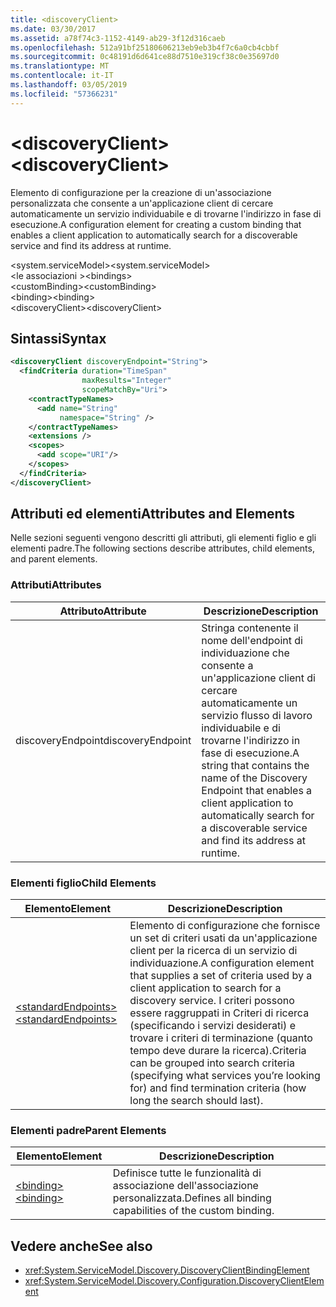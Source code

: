 ```yaml
---
title: <discoveryClient>
ms.date: 03/30/2017
ms.assetid: a78f74c3-1152-4149-ab29-3f12d316caeb
ms.openlocfilehash: 512a91bf25180606213eb9eb3b4f7c6a0cb4cbbf
ms.sourcegitcommit: 0c48191d6d641ce88d7510e319cf38c0e35697d0
ms.translationtype: MT
ms.contentlocale: it-IT
ms.lasthandoff: 03/05/2019
ms.locfileid: "57366231"
---
```

# <a name="discoveryclient"></a><span data-ttu-id="37777-101">\<discoveryClient></span><span class="sxs-lookup"><span data-stu-id="37777-101">\<discoveryClient></span></span>
<span data-ttu-id="37777-102">Elemento di configurazione per la creazione di un'associazione personalizzata che consente a un'applicazione client di cercare automaticamente un servizio individuabile e di trovarne l'indirizzo in fase di esecuzione.</span><span class="sxs-lookup"><span data-stu-id="37777-102">A configuration element for creating a custom binding that enables a client application to automatically search for a discoverable service and find its address at runtime.</span></span>  
  
<span data-ttu-id="37777-103">\<system.serviceModel></span><span class="sxs-lookup"><span data-stu-id="37777-103">\<system.serviceModel></span></span>  
<span data-ttu-id="37777-104">\<le associazioni ></span><span class="sxs-lookup"><span data-stu-id="37777-104">\<bindings></span></span>  
<span data-ttu-id="37777-105">\<customBinding></span><span class="sxs-lookup"><span data-stu-id="37777-105">\<customBinding></span></span>  
<span data-ttu-id="37777-106">\<binding></span><span class="sxs-lookup"><span data-stu-id="37777-106">\<binding></span></span>  
<span data-ttu-id="37777-107">\<discoveryClient></span><span class="sxs-lookup"><span data-stu-id="37777-107">\<discoveryClient></span></span>  
  
## <a name="syntax"></a><span data-ttu-id="37777-108">Sintassi</span><span class="sxs-lookup"><span data-stu-id="37777-108">Syntax</span></span>  
  
```xml  
<discoveryClient discoveryEndpoint="String">
  <findCriteria duration="TimeSpan"
                maxResults="Integer"
                scopeMatchBy="Uri">
    <contractTypeNames>
      <add name="String"
           namespace="String" />
    </contractTypeNames>
    <extensions />
    <scopes>
      <add scope="URI"/>
    </scopes>
  </findCriteria>
</discoveryClient>
```  
  
## <a name="attributes-and-elements"></a><span data-ttu-id="37777-109">Attributi ed elementi</span><span class="sxs-lookup"><span data-stu-id="37777-109">Attributes and Elements</span></span>  
 <span data-ttu-id="37777-110">Nelle sezioni seguenti vengono descritti gli attributi, gli elementi figlio e gli elementi padre.</span><span class="sxs-lookup"><span data-stu-id="37777-110">The following sections describe attributes, child elements, and parent elements.</span></span>  
  
### <a name="attributes"></a><span data-ttu-id="37777-111">Attributi</span><span class="sxs-lookup"><span data-stu-id="37777-111">Attributes</span></span>  
  
|<span data-ttu-id="37777-112">Attributo</span><span class="sxs-lookup"><span data-stu-id="37777-112">Attribute</span></span>|<span data-ttu-id="37777-113">Descrizione</span><span class="sxs-lookup"><span data-stu-id="37777-113">Description</span></span>|  
|---------------|-----------------|  
|<span data-ttu-id="37777-114">discoveryEndpoint</span><span class="sxs-lookup"><span data-stu-id="37777-114">discoveryEndpoint</span></span>|<span data-ttu-id="37777-115">Stringa contenente il nome dell'endpoint di individuazione che consente a un'applicazione client di cercare automaticamente un servizio flusso di lavoro individuabile e di trovarne l'indirizzo in fase di esecuzione.</span><span class="sxs-lookup"><span data-stu-id="37777-115">A string that contains the name of the Discovery Endpoint that enables a client application to automatically search for a discoverable service and find its address at runtime.</span></span>|  
  
### <a name="child-elements"></a><span data-ttu-id="37777-116">Elementi figlio</span><span class="sxs-lookup"><span data-stu-id="37777-116">Child Elements</span></span>  
  
|<span data-ttu-id="37777-117">Elemento</span><span class="sxs-lookup"><span data-stu-id="37777-117">Element</span></span>|<span data-ttu-id="37777-118">Descrizione</span><span class="sxs-lookup"><span data-stu-id="37777-118">Description</span></span>|  
|-------------|-----------------|  
|[<span data-ttu-id="37777-119">\<standardEndpoints></span><span class="sxs-lookup"><span data-stu-id="37777-119">\<standardEndpoints></span></span>](../../../../../docs/framework/configure-apps/file-schema/wcf/standardendpoints.md)|<span data-ttu-id="37777-120">Elemento di configurazione che fornisce un set di criteri usati da un'applicazione client per la ricerca di un servizio di individuazione.</span><span class="sxs-lookup"><span data-stu-id="37777-120">A configuration element that supplies a set of criteria used by a client application to search for a discovery service.</span></span> <span data-ttu-id="37777-121">I criteri possono essere raggruppati in Criteri di ricerca (specificando i servizi desiderati) e trovare i criteri di terminazione (quanto tempo deve durare la ricerca).</span><span class="sxs-lookup"><span data-stu-id="37777-121">Criteria can be grouped into search criteria (specifying what services you’re looking for) and find termination criteria (how long the search should last).</span></span>|  
  
### <a name="parent-elements"></a><span data-ttu-id="37777-122">Elementi padre</span><span class="sxs-lookup"><span data-stu-id="37777-122">Parent Elements</span></span>  
  
|<span data-ttu-id="37777-123">Elemento</span><span class="sxs-lookup"><span data-stu-id="37777-123">Element</span></span>|<span data-ttu-id="37777-124">Descrizione</span><span class="sxs-lookup"><span data-stu-id="37777-124">Description</span></span>|  
|-------------|-----------------|  
|[<span data-ttu-id="37777-125">\<binding></span><span class="sxs-lookup"><span data-stu-id="37777-125">\<binding></span></span>](../../../../../docs/framework/misc/binding.md)|<span data-ttu-id="37777-126">Definisce tutte le funzionalità di associazione dell'associazione personalizzata.</span><span class="sxs-lookup"><span data-stu-id="37777-126">Defines all binding capabilities of the custom binding.</span></span>|  
  
## <a name="see-also"></a><span data-ttu-id="37777-127">Vedere anche</span><span class="sxs-lookup"><span data-stu-id="37777-127">See also</span></span>
- <xref:System.ServiceModel.Discovery.DiscoveryClientBindingElement>
- <xref:System.ServiceModel.Discovery.Configuration.DiscoveryClientElement>

